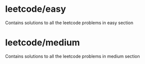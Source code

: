 # leetcode/easy
Contains solutions to all the leetcode problems in easy section
# leetcode/medium
Contains solutions to all the leetcode problems in medium section
